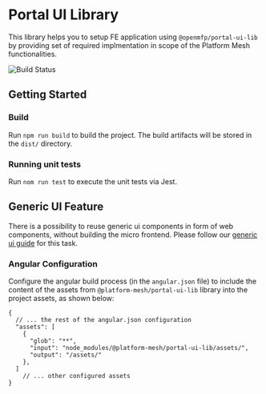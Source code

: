 # Portal UI Library

This library helps you to setup FE application using `@openmfp/portal-ui-lib` by providing set of required implmentation in scope of the Platform Mesh functionalities.
<!-- CI trigger -->

![Build Status](https://github.com/platform-mesh/portal-ui-lib/actions/workflows/pipeline.yaml/badge.svg)

## Getting Started

### Build

Run `npm run build` to build the project. The build artifacts will be stored in the `dist/` directory.

### Running unit tests

Run `nom run test` to execute the unit tests via Jest.

## Generic UI Feature

There is a possibility to reuse generic ui components in form of web components, without building the micro frontend.
Please follow our [generic ui guide](./docs/readme-generic-ui.md) for this task.

### Angular Configuration

Configure the angular build process (in the `angular.json` file) to include the content of the assets
from `@platform-mesh/portal-ui-lib` library into the project assets, as shown below:

```
{
  // ... the rest of the angular.json configuration
  "assets": [
    {
      "glob": "**",
      "input": "node_modules/@platform-mesh/portal-ui-lib/assets/",
      "output": "/assets/"
    },
  ]
    // ... other configured assets
}
```
